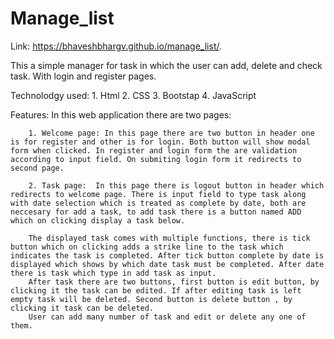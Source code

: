 # Manage_list 

Link:  https://bhaveshbhargv.github.io/manage_list/.

This a simple manager for task in which the user can add, delete and check task. With login and register pages. 

Technolodgy used: 1. Html
                  2. CSS
                  3. Bootstap
                  4. JavaScript

Features:
    In this web application there are two pages: 

        1. Welcome page: In this page there are two button in header one is for register and other is for login. Both button will show modal form when clicked. In register and login form the are validation according to input field. On submiting login form it redirects to second page.
        
        2. Task page:  In this page there is logout button in header which redirects to welcome page. There is input field to type task along with date selection which is treated as complete by date, both are neccesary for add a task, to add task there is a button named ADD which on clicking display a task below. 

        The displayed task comes with multiple functions, there is tick button which on clicking adds a strike line to the task which indicates the task is completed. After tick button complete by date is displayed which shows by which date task must be completed. After date there is task which type in add task as input.
        After task there are two buttons, first button is edit button, by clicking it the task can be edited. If after editing task is left empty task will be deleted. Second button is delete button , by clicking it task can be deleted. 
        User can add many number of task and edit or delete any one of them.
 